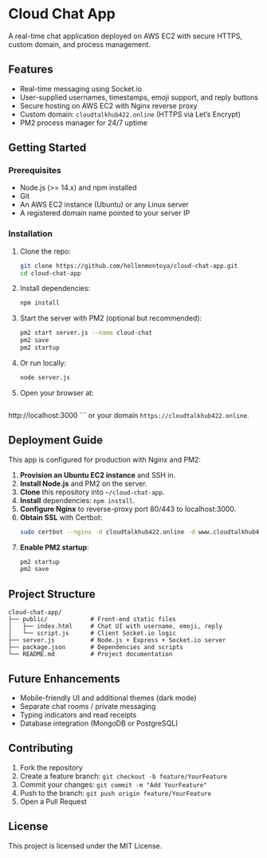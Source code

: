 # Cloud Chat App

A real-time chat application deployed on AWS EC2 with secure HTTPS, custom domain, and process management.

## Features

- Real-time messaging using Socket.io
- User-supplied usernames, timestamps, emoji support, and reply buttons
- Secure hosting on AWS EC2 with Nginx reverse proxy
- Custom domain: `cloudtalkhub422.online` \(HTTPS via Let’s Encrypt\)
- PM2 process manager for 24/7 uptime

## Getting Started

### Prerequisites

- Node.js (>= 14.x) and npm installed
- Git
- An AWS EC2 instance (Ubuntu) or any Linux server
- A registered domain name pointed to your server IP

### Installation

1. Clone the repo:
   ```bash
   git clone https://github.com/hellenmontoya/cloud-chat-app.git
   cd cloud-chat-app
   ```

2. Install dependencies:
   ```bash
   npm install
   ```

3. Start the server with PM2 (optional but recommended):
   ```bash
   pm2 start server.js --name cloud-chat
   pm2 save
   pm2 startup
   ```

4. Or run locally:
   ```bash
   node server.js
   ```

5. Open your browser at:
   ```
http://localhost:3000
``` or your domain `https://cloudtalkhub422.online`.


## Deployment Guide

This app is configured for production with Nginx and PM2:

1. **Provision an Ubuntu EC2 instance** and SSH in.
2. **Install Node.js** and PM2 on the server.
3. **Clone** this repository into `~/cloud-chat-app`.
4. **Install** dependencies: `npm install`.
5. **Configure Nginx** to reverse-proxy port 80/443 to localhost:3000.
6. **Obtain SSL** with Certbot:
   ```bash
   sudo certbot --nginx -d cloudtalkhub422.online -d www.cloudtalkhub422.online
   ```
7. **Enable PM2 startup**:
   ```bash
   pm2 startup
   pm2 save
   ```

## Project Structure

```
cloud-chat-app/
├── public/            # Front-end static files
│   ├── index.html     # Chat UI with username, emoji, reply
│   └── script.js      # Client Socket.io logic
├── server.js          # Node.js + Express + Socket.io server
├── package.json       # Dependencies and scripts
└── README.md          # Project documentation
```

## Future Enhancements

- Mobile-friendly UI and additional themes (dark mode)
- Separate chat rooms / private messaging
- Typing indicators and read receipts
- Database integration (MongoDB or PostgreSQL)

## Contributing

1. Fork the repository
2. Create a feature branch: `git checkout -b feature/YourFeature`
3. Commit your changes: `git commit -m "Add YourFeature"`
4. Push to the branch: `git push origin feature/YourFeature`
5. Open a Pull Request

## License

This project is licensed under the MIT License.

